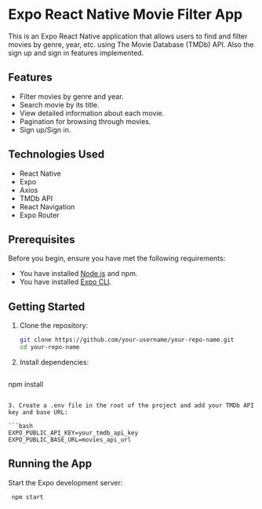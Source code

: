 # Expo React Native Movie Filter App

This is an Expo React Native application that allows users to find and filter movies by genre, year, etc. using The Movie Database (TMDb) API. Also the sign up and sign in features implemented.

## Features

- Filter movies by genre and year.
- Search movie by its title.
- View detailed information about each movie.
- Pagination for browsing through movies.
- Sign up/Sign in.

## Technologies Used

- React Native
- Expo
- Axios
- TMDb API
- React Navigation
- Expo Router

## Prerequisites

Before you begin, ensure you have met the following requirements:

- You have installed [Node.js](https://nodejs.org/en/download/) and npm.
- You have installed [Expo CLI](https://docs.expo.dev/get-started/installation/).

## Getting Started

1. Clone the repository:

   ```bash
   git clone https://github.com/your-username/your-repo-name.git
   cd your-repo-name
   ```

2. Install dependencies:

   ```bash
  npm install
   ```

3. Create a .env file in the root of the project and add your TMDb API key and base URL:

 ```bash
  EXPO_PUBLIC_API_KEY=your_tmdb_api_key
  EXPO_PUBLIC_BASE_URL=movies_api_url
   ```

## Running the App

Start the Expo development server:

 ```bash
  npm start
   ```


